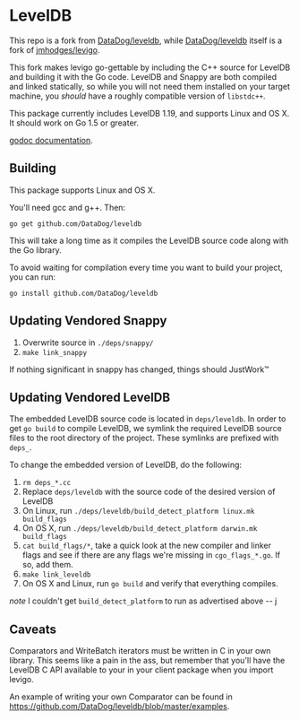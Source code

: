 
# LevelDB

This repo is a fork from [DataDog/leveldb](https://github.com/DataDog/leveldb),
while [DataDog/leveldb](https://github.com/DataDog/leveldb) itself is a fork
of [jmhodges/levigo](https://github.com/jmhodges/levigo). 

This fork makes levigo go-gettable by including the C++ source for LevelDB
and building it with the Go code.  LevelDB and Snappy are both compiled
and linked statically, so while you will not need them installed on your
target machine, you _should_ have a roughly compatible version of `libstdc++`.

This package currently includes LevelDB 1.19, and supports Linux and OS X.
It should work on Go 1.5 or greater.

[godoc documentation](http://godoc.org/github.com/DataDog/leveldb).

## Building

This package supports Linux and OS X.

You'll need gcc and g++. Then:

`go get github.com/DataDog/leveldb`

This will take a long time as it compiles the LevelDB source code along with the
Go library.

To avoid waiting for compilation every time you want to build your project, you can run:

`go install github.com/DataDog/leveldb`


## Updating Vendored Snappy

1. Overwrite source in `./deps/snappy/`
1. `make link_snappy`

If nothing significant in snappy has changed, things should JustWork&trade;

## Updating Vendored LevelDB

The embedded LevelDB source code is located in `deps/leveldb`. In order to get
`go build` to compile LevelDB, we symlink the required LevelDB source files to
the root directory of the project. These symlinks are prefixed with `deps_`.

To change the embedded version of LevelDB, do the following:

1. `rm deps_*.cc`
1. Replace `deps/leveldb` with the source code of the desired version of LevelDB
1. On Linux, run `./deps/leveldb/build_detect_platform linux.mk build_flags`
1. On OS X, run `./deps/leveldb/build_detect_platform darwin.mk build_flags`
1. `cat build_flags/*`, take a quick look at the new compiler and linker flags
   and see if there are any flags we're missing in `cgo_flags_*.go`. If so, add
   them.
1. `make link_leveldb`
1. On OS X and Linux, run `go build` and verify that everything compiles.

_note_ I couldn't get `build_detect_platform` to run as advertised above -- j

## Caveats

Comparators and WriteBatch iterators must be written in C in your own
library. This seems like a pain in the ass, but remember that you'll have the
LevelDB C API available to your in your client package when you import levigo.

An example of writing your own Comparator can be found in
<https://github.com/DataDog/leveldb/blob/master/examples>.
